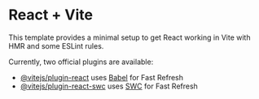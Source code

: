 # React + Vite

This template provides a minimal setup to get React working in Vite with HMR and some ESLint rules.

Currently, two official plugins are available:

- [@vitejs/plugin-react](https://github.com/meRiqbal/spn-assignment) uses [Babel](https://babeljs.io/) for Fast Refresh
- [@vitejs/plugin-react-swc](https://github.com/meRiqbal/spn-assignment) uses [SWC](https://swc.rs/) for Fast Refresh
